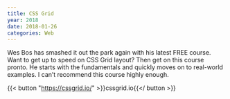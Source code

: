```yaml
---
title: CSS Grid
year: 2018
date: 2018-01-26
categories: Web
---
```


Wes Bos has smashed it out the park again with his latest FREE course. Want to get up to speed on CSS Grid layout? Then get on this course pronto. He starts with the fundamentals and quickly moves on to real-world examples. I can’t recommend this course highly enough.

{{< button "https://cssgrid.io/" >}}cssgrid.io{{</ button >}}